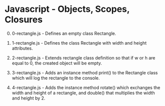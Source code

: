 # Javascript - Objects, Scopes, Closures

0. 0-rectangle.js - Defines an empty class Rectangle.

1. 1-rectangle.js - Defines the class Rectangle with width and height attributes.

2. 2-rectangle.js - Extends rectangle class definition so that if w or h are equal to 0, the created object will be empty.

3. 3-rectangle.js - Adds an instance method print() to the Rectangle class which will log the rectangle to the console.

4. 4-rectangle.js - Adds the instance method rotate() which exchanges the width and height of a rectangle, and double() that multiplies the width and height by 2.
